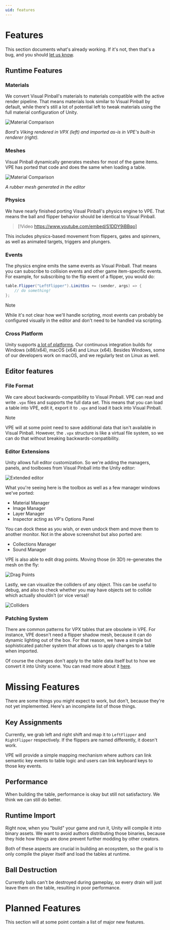 ```yaml
---
uid: features
---
```


# Features

This section documents what's already working. If it's not, then that's a bug, and you should [let us know](https://github.com/freezy/VisualPinball.Engine/issues).

## Runtime Features

### Materials

We convert Visual Pinball's materials to materials compatible with the active render pipeline. That means  materials look similar to Visual Pinball by default, while there's still a lot of potential left to tweak materials using the full material configuration of Unity.

![Material Comparison](comparison-vpx-vpe.jpg)

*Bord's Viking rendered in VPX (left) and imported as-is in VPE's built-in renderer (right).*

### Meshes

Visual Pinball dynamically generates meshes for most of the game items. VPE has ported that code and does the same when loading a table.

![Material Comparison](mesh-example.jpg)

*A rubber mesh generated in the editor*

### Physics

We have nearly finished porting Visual Pinball's physics engine to VPE. That means the ball and flipper behavior should be identical to Visual Pinball.

> [!Video https://www.youtube.com/embed/S1DDY9iBBqo]

This includes physics-based movement from flippers, gates and spinners, as well as animated targets, triggers and plungers.

### Events

The physics engine emits the same events as Visual Pinball. That means you can subscribe to collision events and other game item-specific events. For example, for subscribing to the flip event of a flipper, you would do:

```cs
table.Flipper("LeftFlipper").LimitEos += (sender, args) => {
	// do something!
};
```

> [!NOTE]
> While it's not clear how we'll handle scripting, most events can probably be configured visually in the editor and don't need to be handled via scripting.

### Cross Platform

Unity supports [a lot of platforms](https://unity.com/features/multiplatform). Our continuous integration builds for Windows (x86/x64), macOS (x64) and Linux (x64). Besides Windows, some of our developers work on macOS, and we regularly test on Linux as well.

## Editor features

### File Format

We care about backwards-compatibility to Visual Pinball. VPE can read and write `.vpx` files and supports the full data set. This means that you can load a table into VPE, edit it, export it to `.vpx` and load it back into Visual Pinball.

> [!NOTE]
> VPE will at some point need to save additional data that isn't available in Visual Pinball. However, the `.vpx` structure is like a virtual file system, so we can do that without breaking backwards-compatibility.

### Editor Extensions

Unity allows full editor customization. So we're adding the managers, panels, and toolboxes from Visual Pinball into the Unity editor:

![Extended editor](unity-editor.jpg)

What you're seeing here is the toolbox as well as a few manager windows we've ported:

- Material Manager
- Image Manager
- Layer Manager
- Inspector acting as VP's Options Panel

You can dock these as you wish, or even undock them and move them to another monitor. Not in the above screenshot but also ported are:

- Collections Manager
- Sound Manager

VPE is also able to edit drag points. Moving those (in 3D!) re-generates the mesh on the fly:

![Drag Points](unity-drag-points.jpg)

Lastly, we can visualize the colliders of any object. This can be useful to debug, and also to check whether you may have objects set to collide which actually shouldn't (or vice versa)!

![Colliders](unity-colliders.jpg)

### Patching System

There are common patterns for VPX tables that are obsolete in VPE. For instance, VPE doesn't need a flipper shadow mesh, because it can do dynamic lighting out of the box. For that reason, we have a simple but sophisticated patcher system that allows us to apply changes to a table when imported.

Of course the changes don't apply to the table data itself but to how we convert it into Unity scene. You can read more about it [here](https://github.com/freezy/VisualPinball.Engine/tree/master/VisualPinball.Unity/VisualPinball.Unity.Patcher#unity-patching-system).


# Missing Features

There are some things you might expect to work, but don't, because they're not yet implemented. Here's an incomplete list of those things.

## Key Assignments

Currently, we grab left and right shift and map it to `LeftFlipper` and `RightFlipper` respectively. If the flippers are named differently, it doesn't work.

VPE will provide a simple mapping mechanism where authors can link semantic key events to table logic and users can link keyboard keys to those key events.

## Performance

When building the table, performance is okay but still not satisfactory. We think we can still do better.

## Runtime Import

Right now, when you "build" your game and run it, Unity will compile it into binary assets. We want to avoid authors distributing those binaries, because they hide how things are done prevent further modding by other creators.

Both of these aspects are crucial in building an ecosystem, so the goal is to only compile the player itself and load the tables at runtime.

## Ball Destruction

Currently balls can't be destroyed during gameplay, so every drain will just leave them on the table, resulting in poor performance.

# Planned Features

This section will at some point contain a list of major new features.